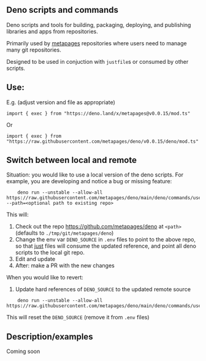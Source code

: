 ## Deno scripts and commands

Deno scripts and tools for building, packaging, deploying, and publishing libraries and apps from repositories.

Primarily used by [metapages](https://github.com/metapages) repositories where users need to manage many git repositories.

Designed to be used in conjuction with `justfile`s or consumed by other scripts.

## Use:

E.g. (adjust version and file as appropriate)

    import { exec } from "https://deno.land/x/metapages@v0.0.15/mod.ts"

Or

    import { exec } from "https://raw.githubusercontent.com/metapages/deno/v0.0.15/deno/mod.ts"


## Switch between local and remote

Situation: you would like to use a local version of the deno scripts. For example, you are developing and notice a bug or missing feature:

```deno
    deno run --unstable --allow-all https://raw.githubusercontent.com/metapages/deno/main/deno/commands/use_local_repo_for_development.ts --path=<optional path to existing repo>
```

This will:

1. Check out the repo https://github.com/metapages/deno at `<path>` (defaults to `./tmp/git/metapages/deno`)
2. Change the env var `DENO_SOURCE` in `.env` files to point to the above repo, so that [just](https://github.com/casey/just) files will consume the updated reference, and point all deno scripts to the local git repo.
3. Edit and update
4. After: make a PR with the new changes

When you would like to revert:

1. Update hard references of `DENO_SOURCE` to the updated remote source
```deno
    deno run --unstable --allow-all https://raw.githubusercontent.com/metapages/deno/main/deno/commands/use_local_repo_for_development.ts
```

This will reset the `DENO_SOURCE` (remove it from `.env` files)

## Description/examples

Coming soon
